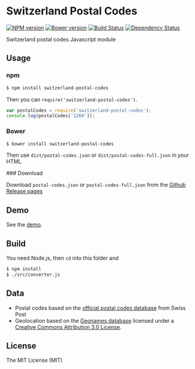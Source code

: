 Switzerland Postal Codes
========================

[![NPM version][npm-image]][npm-url]
[![Bower version][bower-image]][bower-url]
[![Build Status][travis-image]][travis-url]
[![Dependency Status][gemnasium-image]][gemnasium-url]

Switzerland postal codes Javascript module

Usage
-----

### npm

```bash
$ npm install switzerland-postal-codes
```

Then you can `require('switzerland-postal-codes')`.

```js
var postalCodes = require('switzerland-postal-codes');
console.log(postalCodes['1260']);
```

### Bower

```bash
$ bower install switzerland-postal-codes
```

Then use `dist/postal-codes.json` or `dist/postal-codes-full.json` in your HTML.

### Download

Download `postal-codes.json` or `postal-codes-full.json` from the  [Github Release pages](https://github.com/williambelle/switzerland-postal-codes/releases)

Demo
----

See the [demo](https://williambelle.github.io/switzerland-postal-codes/).

Build
-----

You need Node.js, then `cd` into this folder and

```bash
$ npm install
$ ./src/converter.js
```

Data
----

 - Postal codes based on the [official postal codes database][1] from Swiss Post
 - Geolocation based on the [Geonames database][2] licensed under a [Creative
 Commons Attribution 3.0 License][3].

License
-------

The MIT License (MIT)

[1]: https://www.post.ch/en/business/a-z-of-subjects/maintaining-customer-addresses/address-master-data
[2]: http://www.geonames.org/
[3]: http://creativecommons.org/licenses/by/3.0/
[npm-image]: https://img.shields.io/npm/v/switzerland-postal-codes.svg
[npm-url]: https://www.npmjs.com/package/switzerland-postal-codes
[bower-image]: https://img.shields.io/bower/v/switzerland-postal-codes.svg
[bower-url]: http://bower.io/search/?q=switzerland-postal-codes
[travis-image]: https://travis-ci.org/williambelle/switzerland-postal-codes.svg?branch=master
[travis-url]: https://travis-ci.org/williambelle/switzerland-postal-codes
[gemnasium-image]: https://gemnasium.com/williambelle/switzerland-postal-codes.svg
[gemnasium-url]: https://gemnasium.com/williambelle/switzerland-postal-codes
